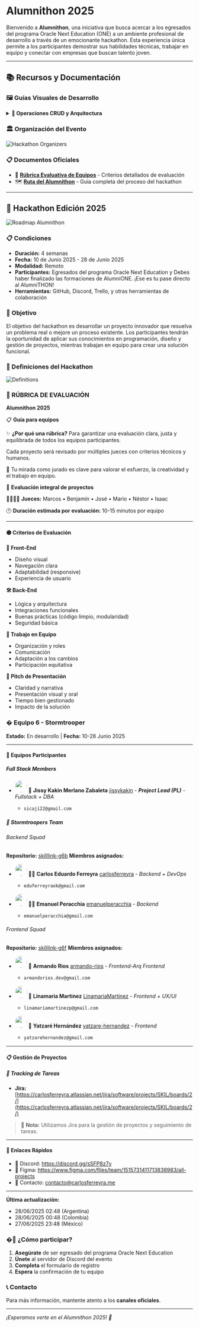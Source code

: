 # Alumnithon 2025


Bienvenido a **Alumnithon**, una iniciativa que busca acercar a los egresados del programa Oracle Next Education (ONE) a un ambiente profesional de desarrollo a través de un emocionante hackathon. Esta experiencia única permite a los participantes demostrar sus habilidades técnicas, trabajar en equipo y conectar con empresas que buscan talento joven.






---

## 📚 Recursos y Documentación

### 🖼️ Guías Visuales de Desarrollo


<details>
<summary><strong>🔧 Operaciones CRUD y Arquitectura</strong></summary>

![CRUD Operations](../assets/img/CRUD_OPERATIONS.png)

![Backend CRUD Guide](../assets/img/BACKEND_CRUD_GUIDE.png)

![Frontend CRUD Guide](../assets/img/FRONTEND_CRUD_GUIDE.png)

![Backend Frontend Link](../assets/img/BACKEND_FRONTEND_LINK.png)

![Backend Transactions](../assets/img/BACKEND_TRANSACTIONS.png)

![API Documentation](../assets/img/API_DOCUMENTATION.png)

</details>


### 🏛️ Organización del Evento


![Hackathon Organizers](../assets/img/HACKATON_ORGANIZERS.png)


### 📋 Documentos Oficiales


- 📄 **[Rúbrica Evaluativa de Equipos](../assets/pdfs/Rúbrica%20evaluativa%20Equipos.pdf)** - Criterios detallados de evaluación
- 🗺️ **[Ruta del Alumnithon](../assets/pdfs/Ruta%20Alumnithon.pdf)** - Guía completa del proceso del hackathon


---

## 🚀 Hackathon Edición 2025

![Roadmap Alumnithon](../assets/img/ROADMAP_ALUMNITHON.png)

### 📋 Condiciones


- **Duración:** 4 semanas
- **Fecha:** 10 de Junio 2025 - 28 de Junio 2025
- **Modalidad:** Remoto
- **Participantes:** Egresados del programa Oracle Next Education y Debes haber finalizado las formaciones de AlumniONE. ¡Ese es tu pase directo al AlumniTHON!
- **Herramientas:** GitHub, Discord, Trello, y otras herramientas de colaboración


### 🎯 Objetivo


El objetivo del hackathon es desarrollar un proyecto innovador que resuelva un problema real o mejore un proceso existente. Los participantes tendrán la oportunidad de aplicar sus conocimientos en programación, diseño y gestión de proyectos, mientras trabajan en equipo para crear una solución funcional.


### 👥 Definiciones del Hackathon

![Definitions](../assets/img/DEFINITIONS.png)

### 🎯 RÚBRICA DE EVALUACIÓN
**Alumnithon 2025**

📋 **Guía para equipos**

✨ **¿Por qué una rúbrica?**
Para garantizar una evaluación clara, justa y equilibrada de todos los equipos participantes.

Cada proyecto será revisado por múltiples jueces con criterios técnicos y humanos.

🧠 Tu mirada como jurado es clave para valorar el esfuerzo, la creatividad y el trabajo en equipo.

🧩 **Evaluación integral de proyectos**

👨‍⚖️👩‍⚖️ **Jueces:** Marcos • Benjamín • José • Mario • Néstor • Isaac

🕐 **Duración estimada por evaluación:** 10-15 minutos por equipo

---

#### 🟣 Criterios de Evaluación

**🎨 Front-End**
- Diseño visual
- Navegación clara
- Adaptabilidad (responsive)
- Experiencia de usuario

**🛠 Back-End**
- Lógica y arquitectura
- Integraciones funcionales
- Buenas prácticas (código limpio, modularidad)
- Seguridad básica

**🤝 Trabajo en Equipo**
- Organización y roles
- Comunicación
- Adaptación a los cambios
- Participación equitativa

**📢 Pitch de Presentación**
- Claridad y narrativa
- Presentación visual y oral
- Tiempo bien gestionado
- Impacto de la solución

### �️ Equipo 6 - Stormtrooper

**Estado:** En desarrollo | **Fecha:** 10-28 Junio 2025

---

#### 👥 Equipos Participantes

##### Full Stack Members

- <img src="https://avatars.githubusercontent.com/u/jissykakin?v=4" width="32" height="32" style="border-radius: 50%"> 🚀 **Jissy Kakin Merlano Zabaleta** [jissykakin](https://github.com/jissykakin) - _**Project Lead (PL)** - Fullstack + DBA_
  - ```bash
    sicaji22@gmail.com
    ```

##### 🚀 Stormtroopers Team

###### Backend Squad
**Repositorio:** [skilllink-g6b](https://github.com/alumnithon/skilllink-g6b)
**Miembros asignados:**

- <img src="https://avatars.githubusercontent.com/u/48495214?v=4" width="32" height="32" style="border-radius: 50%"> 👨‍💻 **Carlos Eduardo Ferreyra** [carlosferreyra](https://github.com/carlosferreyra) - _Backend + DevOps_
  - ```bash
    eduferreyraok@gmail.com
    ```

- <img src="https://avatars.githubusercontent.com/u/emanuelperacchia?v=4" width="32" height="32" style="border-radius: 50%"> 👨‍💻 **Emanuel Peracchia** [emanuelperacchia](https://github.com/emanuelperacchia) - _Backend_
  - ```bash
    emanuelperacchia@gmail.com
    ```

###### Frontend Squad
**Repositorio:** [skilllink-g6f](https://github.com/alumnithon/skilllink-g6f)
**Miembros asignados:**

- <img src="https://avatars.githubusercontent.com/u/armando-rios?v=4" width="32" height="32" style="border-radius: 50%"> 🎨 **Armando Rios** [armando-rios](https://github.com/armando-rios) - _Frontend-Arq Frontend_
  - ```bash
    armandorios.dev@gmail.com
    ```

- <img src="https://avatars.githubusercontent.com/u/LinamariaMartinez?v=4" width="32" height="32" style="border-radius: 50%"> 🎨 **Linamaria Martinez** [LinamariaMartinez](https://github.com/LinamariaMartinez) - _Frontend + UX/UI_
  - ```bash
    linamariamartinezp@gmail.com
    ```

- <img src="https://avatars.githubusercontent.com/u/yatzare-hernandez?v=4" width="32" height="32" style="border-radius: 50%"> 🎨 **Yatzaré Hernández** [yatzare-hernandez](https://github.com/yatzare-hernandez) - _Frontend_
  - ```bash
    yatzarehernandez@gmail.com
    ```

---

#### 📋 Gestión de Proyectos

##### 🎯 Tracking de Tareas
- **Jira:** [https://carlosferreyra.atlassian.net/jira/software/projects/SKIL/boards/2/](https://carlosferreyra.atlassian.net/jira/software/projects/SKIL/boards/2/)

> 📝 **Nota:** Utilizamos Jira para la gestión de proyectos y seguimiento de tareas.

---

#### 🔗 Enlaces Rápidos


- 💬 Discord: https://discord.gg/sSFP8z7y
- 🎨 Figma: https://www.figma.com/files/team/1515731411713838983/all-projects
- 📧 Contacto: contacto@carlosferreyra.me

---

**Última actualización:**
- 28/06/2025 02:48 (Argentina)
- 28/06/2025 00:48 (Colombia)
- 27/06/2025 23:48 (México)

### �🚀 ¿Cómo participar?


1. **Asegúrate** de ser egresado del programa Oracle Next Education
2. **Únete** al servidor de Discord del evento
3. **Completa** el formulario de registro
4. **Espera** la confirmación de tu equipo






### 📞 Contacto


Para más información, mantente atento a los **canales oficiales**.




---


*¡Esperamos verte en el Alumnithon 2025! 🎉*
